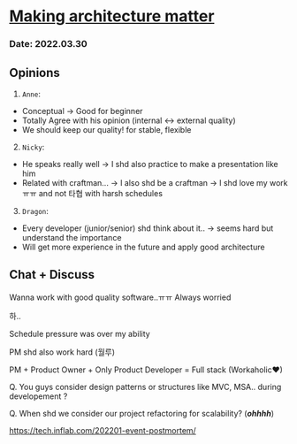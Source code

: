 # [Making architecture matter](https://www.youtube.com/watch?v=4E1BHTvhB7Y)
### Date: 2022.03.30
## Opinions
1. `Anne`: 
  - Conceptual -> Good for beginner
  - Totally Agree with his opinion (internal <-> external quality)
  - We should keep our quality! for stable, flexible
2. `Nicky`: 
  - He speaks really well -> I shd also practice to make a presentation like him
  - Related with craftman... -> I also shd be a craftman -> I shd love my work ㅠㅠ and not 타협 with harsh schedules
3. `Dragon`:
  - Every developer (junior/senior) shd think about it.. -> seems hard but understand the importance
  - Will get more experience in the future and apply good architecture

## Chat + Discuss
Wanna work with good quality software..ㅠㅠ Always worried

하..

Schedule pressure was over my ability

PM shd also work hard (월루)

PM + Product Owner + Only Product Developer = Full stack (Workaholic❤)

Q. You guys consider design patterns or structures like MVC, MSA.. during developement ?

Q. When shd we consider our project refactoring for scalability? (**_ohhhh_**)

https://tech.inflab.com/202201-event-postmortem/
